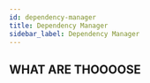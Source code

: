 ```yaml
---
id: dependency-manager
title: Dependency Manager
sidebar_label: Dependency Manager
---
```


## WHAT ARE THOOOOSE
